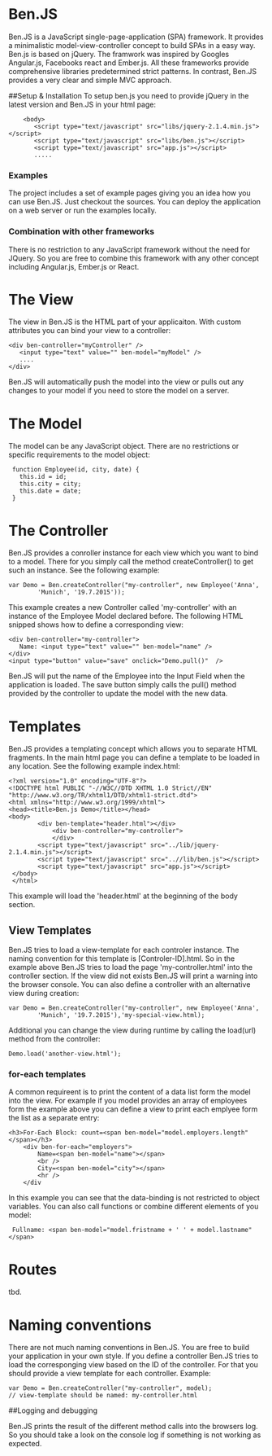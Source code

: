 # Ben.JS

Ben.JS is a JavaScript single-page-application (SPA) framework. It provides a minimalistic model-view-controller 
concept to build SPAs in a easy way. Ben.js is based on jQuery. The framwork was inspired by Googles Angular.js, 
Facebooks react and Ember.js. All these frameworks provide comprehensive libraries predetermined strict patterns. 
In contrast, Ben.JS provides a very clear and simple MVC approach.

##Setup & Installation
To setup ben.js you need to provide jQuery in the latest version and Ben.JS in your html page:

    	<body>
    	   <script type="text/javascript" src="libs/jquery-2.1.4.min.js"></script>
    	   <script type="text/javascript" src="libs/ben.js"></script>
    	   <script type="text/javascript" src="app.js"></script>
    	   .....

### Examples
The project includes a set of example pages giving you an idea how you can use Ben.JS. Just checkout the sources. You can deploy the application on a web server or run the examples locally. 

### Combination with other frameworks
There is no restriction to any JavaScript framework without the need for JQuery. So you are free to combine this framework with any other concept including Angular.js, Ember.js or React.


# The View

The view in Ben.JS is the HTML part of your applicaiton. With custom attributes you can bind your view to a controller:

    <div ben-controller="myController" />
       <input type="text" value="" ben-model="myModel" />
       ....
    </div>
    
Ben.JS will automatically push the model into the view or pulls out any changes to your model if you need to store the model on a server.

# The Model

The model can be any JavaScript object. There are no restrictions or specific requirements to the model object:

    
     function Employee(id, city, date) {
       this.id = id;
       this.city = city;
       this.date = date;
     }


# The Controller

Ben.JS provides a conroller instance for each view which you want to bind to a model. There for you simply call the method createController() to get such an instance. See the following example:

    var Demo = Ben.createController("my-controller", new Employee('Anna',
    		'Munich', '19.7.2015'));


This example creates a new Controller called 'my-controller' with an instance of the Employee Model declared before. The following HTML snipped shows how to define a corresponding view:

    <div ben-controller="my-controller">
       Name: <input type="text" value="" ben-model="name" />
    </div>	
    <input type="button" value="save" onclick="Demo.pull()"  />

Ben.JS will put the name of the Employee into the Input Field when the application is loaded. The save button simply calls the pull() method provided by the controller to update the model with the new data.

# Templates
Ben.JS provides a templating concept which allows you to separate HTML fragments. In the main html page you can define
a template to be loaded in any location. See the following example index.html:

    <?xml version="1.0" encoding="UTF-8"?>
    <!DOCTYPE html PUBLIC "-//W3C//DTD XHTML 1.0 Strict//EN"
    "http://www.w3.org/TR/xhtml1/DTD/xhtml1-strict.dtd">
    <html xmlns="http://www.w3.org/1999/xhtml">
    <head><title>Ben.js Demo</title></head>
    <body>
    		<div ben-template="header.html"></div>
    			<div ben-controller="my-controller">
    			</div>
    		<script type="text/javascript" src="../lib/jquery-2.1.4.min.js"></script>
    		<script type="text/javascript" src="..//lib/ben.js"></script>
    		<script type="text/javascript" src="app.js"></script>
     </body>
     </html>

This example will load the 'header.html' at the beginning of the body section.

## View Templates
Ben.JS tries to load a view-template for each controler instance. The naming convention for this template is [Controler-ID].html. So in the example above Ben.JS tries to load the page 'my-controller.html' into the controller section. 
If the view did not exists Ben.JS will print a warning into the browser console. 
You can also define a controller with an alternative view during creation:

    var Demo = Ben.createController("my-controller", new Employee('Anna',
    		'Munich', '19.7.2015'),'my-special-view.html);

Additional you can change the view during runtime by calling the load(url) method from the controller:

    Demo.load('another-view.html');

### for-each templates
A common requireent is to print the content of a data list form the model into the view. For example if you model provides an array of employees form the example above you can define a view to print each emplyee form the list as a separate entry:

    <h3>For-Each Block: count=<span ben-model="model.employers.length"</span></h3>
        <div ben-for-each="employers">
            Name=<span ben-model="name"></span> 
            <br /> 
            City=<span ben-model="city"></span>
            <hr />
        </div

In this example you can see that the data-binding is not restricted to object variables. You can also call functions or combine different elements of you model:

     Fullname: <span ben-model="model.fristname + ' ' + model.lastname"</span>

# Routes

tbd. 

# Naming conventions    
There are not much naming conventions in Ben.JS. You are free to build your application in your own style.
If you define a controller Ben.JS tries to load the corresponging view based on the ID of the controller.
For that you should provide a view template for each controller.
Example:

    var Demo = Ben.createController("my-controller", model);
    // view-template should be named: my-controller.html

##Logging and debugging

Ben.JS prints the result of the different method calls into the browsers log. So you should take a look on the console log if something is not working as expected. 

